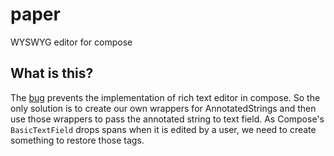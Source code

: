 # paper
WYSWYG editor for compose

## What is this?
The [bug](https://issuetracker.google.com/issues/199768107) prevents the implementation  of rich text editor in compose. So the only solution is to create our own
wrappers for AnnotatedStrings and then use those wrappers to pass the annotated string to text field.
As Compose's `BasicTextField` drops spans when it is edited by a user, we need to create something to restore those tags.

